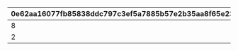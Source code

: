 |0e62aa16077fb85838ddc797c3ef5a7885b57e2b35aa8f65e235ffaa7e712f04|3c6a2e03feb296ebbaf47fd57c9a53a8e3ddd7b49d5b78860a0e5a7a2dc0b58c|1978d7b5106f93101430655f51e129ead00ba1dfad4a3d3fb32d9b6e793d382f|e042de5707a5bc60eb9e988e78d5a950b5ad0390827692991ab09f01a8658ef1|464e98de6d0727139a537752e398f49703b0490b5639e3acbd81e34d1473d65d|
| --- | --- | --- | --- | --- |
|8|91002|30|1|110001|
|2|90005|2|2|110001|